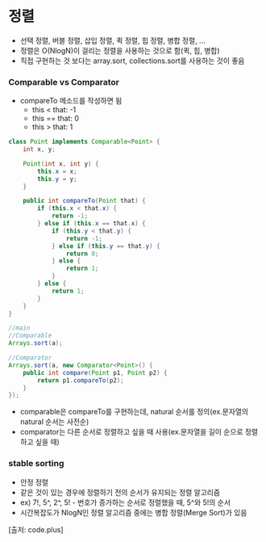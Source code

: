 # 정렬

- 선택 정렬, 버블 정렬, 삽입 정렬, 퀵 정렬, 힙 정렬, 병합 정렬, ...
- 정렬은 O(NlogN)이 걸리는 정렬을 사용하는 것으로 함(퀵, 힙, 병합)
- 직접 구현하는 것 보다는 array.sort, collections.sort를 사용하는 것이 좋음



### Comparable vs Comparator

- compareTo 메소드를 작성하면 됨
  - this < that: -1
  - this == that: 0
  - this > that: 1

```java
class Point implements Comparable<Point> {
    int x, y;

    Point(int x, int y) {
        this.x = x;
        this.y = y;
    }

    public int compareTo(Point that) {
        if (this.x < that.x) {
            return -1;
        } else if (this.x == that.x) {
            if (this.y < that.y) {
                return -1;
            } else if (this.y == that.y) {
                return 0;
            } else {
                return 1;
            }
        } else {
            return 1;
        }
    }
}

//main
//Comparable
Arrays.sort(a);

//Comparator
Arrays.sort(a, new Comparator<Point>() {
	public int compare(Point p1, Point p2) {
		return p1.compareTo(p2);
	}
});
```

- comparable은 compareTo를 구현하는데, natural 순서를 정의(ex.문자열의 natural 순서는 사전순)
- comparator는 다른 순서로 정렬하고 싶을 때 사용(ex.문자열을 길이 순으로 정렬하고 싶을 때)



### stable sorting

- 안정 정렬
- 같은 것이 있는 경우에 정렬하기 전의 순서가 유지되는 정렬 알고리즘
- ex) 7!, 5^, 2^, 5! - 번호가 증가하는 순서로 정렬했을 때, 5^와 5!의 순서
- 시간복잡도가 NlogN인 정렬 알고리즘 중에는 병합 정렬(Merge Sort)가 있음





[출저: code.plus]